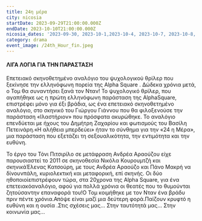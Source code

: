 ```yaml
---
title: 24η μέρα
city: nicosia
startDate: 2023-09-29T21:00:00.000Z
endDate: 2023-10-10T21:00:00.000Z
nicosia_dates: '2023-09-30, 2023-10-1,2023-10-4, 2023-10-7, 2023-10-8, 2023-10-11'
category: drama
event_image: /24th_Hour_fin.jpeg
---
```


#### ΛΙΓΑ ΛΟΓΙΑ ΓΙΑ ΤΗΝ ΠΑΡΑΣΤΑΣΗ

Επετειακό σκηνοθετημένο αναλόγιο του ψυχολογικού θρίλερ που ξεκίνησε την ελληνόφωνη πορεία της	Alpha Square . Δώδεκα	χρόνια μετά, ο Τομ θα	συναντήσει	ξανά τον Νταν! Το ψυχολογικό θρίλερ, που αγαπήθηκε ως η πρώτη ελληνόφωνη παράσταση της AlphaSquare, επιστρέφει μόνο για έξι βράδια, ως ένα επετειακό σκηνοθετημένο αναλόγιο,	στο σκηνικό	του Γιώργου Γιάννου	που θα φιλοξενούσε	 την παράσταση	«Ιλαστήριον»	που πρόσφατα	ακυρώθηκε.	Το αναλόγιο επενδύεται με ήχους του Δημήτρη Ζαχαρίου και φωτισμούς του Βασίλη Πετεινάρη.«Η αλήθεια	μπερδεύει»	ήταν το σύνθημα	για την «24 η Μέρα»,	μια παράσταση	που εξετάζει	τη σεξουαλικότητα,	την εντιμότητα	και την ευθύνη. 

Το έργο του Τόνι Πιτσιρίλο σε μετάφραση Ανδρέα Αραούζου είχε παρουσιαστεί	το 2011 σε σκηνοθεσία Νικόλα	Κουρουμτζή	και σκηνικάΈλενας Κατσούρη, με τους Ανδρέα Αραούζο και Πάνο Μακρή να δίνουνπάλη, κυριολεκτική	και μεταφορική,	επί σκηνής.	Οι δύο ηθοποιοίεπιστρέφουν τώρα, στα 20χρονα της	Alpha Square,	για ένα επετειακόαναλόγιο, αφού για πολλά χρόνια οι θεατές που το θυμούνται ζητούσαντην επαναφορά του!Ο Τομ κοιμήθηκε με τον Νταν ένα βράδυ πριν πέντε χρόνια.Απόψε είναι μαζί μια δεύτερη φορά.Παίζουν κρυφτό	η ευθύνη και η ουσία	.Στις σχέσεις μας...	Στην ταυτότητά μας...	Στην κοινωνία μας...
